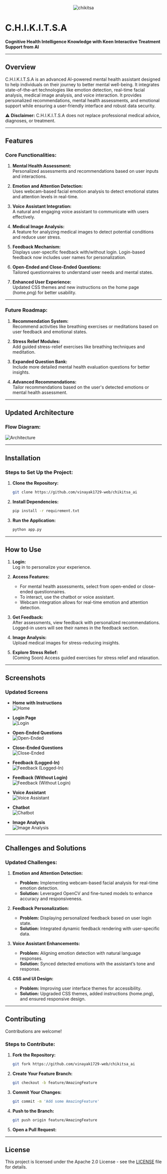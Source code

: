 
<div align="center">

![chikitsa](static/chikitsa_1.png)
</div>

# C.H.I.K.I.T.S.A  
**Cognitive Health Intelligence Knowledge with Keen Interactive Treatment Support from AI**

---

## Overview  
C.H.I.K.I.T.S.A is an advanced AI-powered mental health assistant designed to help individuals on their journey to better mental well-being. It integrates state-of-the-art technologies like emotion detection, real-time facial analysis, medical image analysis, and voice interaction. It provides personalized recommendations, mental health assessments, and emotional support while ensuring a user-friendly interface and robust data security.  

⚠️ **Disclaimer:** C.H.I.K.I.T.S.A does not replace professional medical advice, diagnoses, or treatment.

---

## Features  
### Core Functionalities:  
1. **Mental Health Assessment:**  
   Personalized assessments and recommendations based on user inputs and interactions.  
   
2. **Emotion and Attention Detection:**  
   Uses webcam-based facial emotion analysis to detect emotional states and attention levels in real-time.  

3. **Voice Assistant Integration:**  
   A natural and engaging voice assistant to communicate with users effectively.

4. **Medical Image Analysis:**  
   A feature for analyzing medical images to detect potential conditions and reduce user stress.

5. **Feedback Mechanism:**  
   Displays user-specific feedback with/without login. Login-based feedback now includes user names for personalization.

6. **Open-Ended and Close-Ended Questions:**  
   Tailored questionnaires to understand user needs and mental states.  

7. **Enhanced User Experience:**  
   Updated CSS themes and new instructions on the home page (home.png) for better usability.  

---

### Future Roadmap:  
1. **Recommendation System:**  
   Recommend activities like breathing exercises or meditations based on user feedback and emotional states.  

2. **Stress Relief Modules:**  
   Add guided stress-relief exercises like breathing techniques and meditation.  

3. **Expanded Question Bank:**  
   Include more detailed mental health evaluation questions for better insights.  

4. **Advanced Recommendations:**  
   Tailor recommendations based on the user's detected emotions or mental health assessment.  

---

## Updated Architecture  
### Flow Diagram:  
![Architecture](static/flowchart.png)  

---

## Installation  
### Steps to Set Up the Project:  
1. **Clone the Repository:**  
   ```bash
   git clone https://github.com/vinayak1729-web/chikitsa_ai
   ```  

2. **Install Dependencies:**  
   ```bash
   pip install -r requirement.txt
   ```  

3. **Run the Application:**  
   ```bash
   python app.py
   ```  

---

## How to Use  
1. **Login:**  
   Log in to personalize your experience.  

2. **Access Features:**  
   - For mental health assessments, select from open-ended or close-ended questionnaires.  
   - To interact, use the chatbot or voice assistant.  
   - Webcam integration allows for real-time emotion and attention detection.  

3. **Get Feedback:**  
   After assessments, view feedback with personalized recommendations. Logged-in users will see their names in the feedback section.  

4. **Image Analysis:**  
   Upload medical images for stress-reducing insights.

5. **Explore Stress Relief:**  
   (Coming Soon) Access guided exercises for stress relief and relaxation.

---

## Screenshots  

### Updated Screens  
- **Home with Instructions**  
  ![Home](static/home_page.png)  

- **Login Page**  
  ![Login](static/login.png)  

- **Open-Ended Questions**  
  ![Open-Ended](static/open_ended.png)  

- **Close-Ended Questions**  
  ![Close-Ended](static/close_ended.png)  

- **Feedback (Logged-In)**  
  ![Feedback (Logged-In)](static/feedback1.png)  

- **Feedback (Without Login)**  
  ![Feedback (Without Login)](static/feedback.png)  

- **Voice Assistant**  
  ![Voice Assistant](static/talk_with_me.png)  

- **Chatbot**  
  ![Chatbot](static/chat.png)  

- **Image Analysis**  
  ![Image Analysis](static/image_analysis.png)  

---

## Challenges and Solutions  

### Updated Challenges:  
1. **Emotion and Attention Detection:**  
   - **Problem:** Implementing webcam-based facial analysis for real-time emotion detection.  
   - **Solution:** Leveraged OpenCV and fine-tuned models to enhance accuracy and responsiveness.  

2. **Feedback Personalization:**  
   - **Problem:** Displaying personalized feedback based on user login state.  
   - **Solution:** Integrated dynamic feedback rendering with user-specific data.  

3. **Voice Assistant Enhancements:**  
   - **Problem:** Aligning emotion detection with natural language responses.  
   - **Solution:** Synced detected emotions with the assistant’s tone and response.  

4. **CSS and UI Design:**  
   - **Problem:** Improving user interface themes for accessibility.  
   - **Solution:** Upgraded CSS themes, added instructions (home.png), and ensured responsive design.  

---

## Contributing  
Contributions are welcome!  

### Steps to Contribute:  
1. **Fork the Repository:**  
   ```bash
   git fork https://github.com/vinayak1729-web/chikitsa_ai
   ```  

2. **Create Your Feature Branch:**  
   ```bash
   git checkout -b feature/AmazingFeature
   ```  

3. **Commit Your Changes:**  
   ```bash
   git commit -m 'Add some AmazingFeature'
   ```  

4. **Push to the Branch:**  
   ```bash
   git push origin feature/AmazingFeature
   ```  

5. **Open a Pull Request:**  

---

## License  
This project is licensed under the Apache 2.0 License - see the [LICENSE](LICENSE) file for details.


